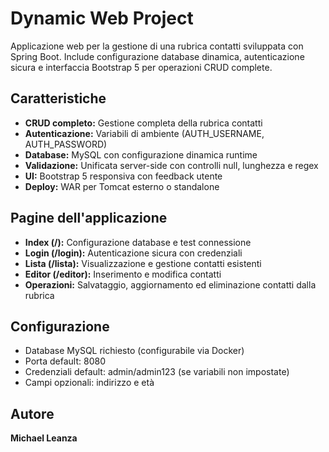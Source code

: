 # Dynamic Web Project

Applicazione web per la gestione di una rubrica contatti sviluppata con Spring Boot. Include configurazione database dinamica, autenticazione sicura e interfaccia Bootstrap 5 per operazioni CRUD complete.

## Caratteristiche

- **CRUD completo:** Gestione completa della rubrica contatti
- **Autenticazione:** Variabili di ambiente (AUTH_USERNAME, AUTH_PASSWORD)
- **Database:** MySQL con configurazione dinamica runtime
- **Validazione:** Unificata server-side con controlli null, lunghezza e regex
- **UI:** Bootstrap 5 responsiva con feedback utente
- **Deploy:** WAR per Tomcat esterno o standalone

## Pagine dell'applicazione

- **Index (/):** Configurazione database e test connessione
- **Login (/login):** Autenticazione sicura con credenziali
- **Lista (/lista):** Visualizzazione e gestione contatti esistenti
- **Editor (/editor):** Inserimento e modifica contatti
- **Operazioni:** Salvataggio, aggiornamento ed eliminazione contatti dalla rubrica

## Configurazione

- Database MySQL richiesto (configurabile via Docker)
- Porta default: 8080
- Credenziali default: admin/admin123 (se variabili non impostate)
- Campi opzionali: indirizzo e età

## Autore

**Michael Leanza**